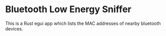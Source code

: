 # Bluetooth Low Energy Sniffer

This is a Rust egui app which lists the MAC addresses of nearby bluetooth devices.
